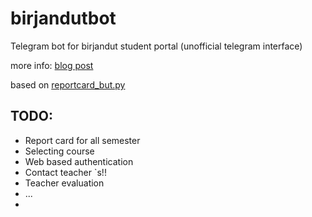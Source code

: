 # birjandutbot
Telegram bot for birjandut student portal (unofficial telegram interface)

more info: [blog post](https://goo.gl/vjuhJX
)

based on [reportcard_but.py](https://gist.github.com/benyaminsalimi/cd5ef9dbbc1524a74942584a7609e67c)

## TODO:
* Report card for all semester
* Selecting course
* Web based authentication
* Contact teacher `s!!
* Teacher evaluation
* ...
* 

